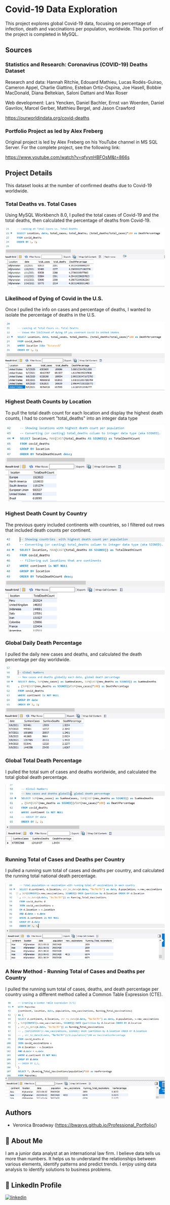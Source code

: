# Covid-19 Data Exploration

This project explores global Covid-19 data, focusing on percentage of infection, death and vaccinations per population, worldwide. This portion of the project is completed in MySQL.   

## Sources

### Statistics and Research: Coronavirus (COVID-19) Deaths Dataset

Research and data: Hannah Ritchie, Edouard Mathieu, Lucas Rodés-Guirao, Cameron Appel, Charlie Giattino, Esteban Ortiz-Ospina, Joe Hasell, Bobbie MacDonald, Diana Beltekian, Saloni Dattani and Max Roser

Web development: Lars Yencken, Daniel Bachler, Ernst van Woerden, Daniel Gavrilov, Marcel Gerber, Matthieu Bergel, and Jason Crawford

https://ourworldindata.org/covid-deaths

### Portfolio Project as led by Alex Freberg
Original project is led by Alex Freberg on his YouTube channel in MS SQL Server. For the complete project, see the following link:

https://www.youtube.com/watch?v=qfyynHBFOsM&t=866s
## Project Details

This dataset looks at the number of confirmed deaths due to Covid-19 worldwide. 
### Total Deaths vs. Total Cases
Using MySQL Workbench 8.0, I pulled the total cases of Covid-19 and the total deaths, then calculated the percentage of deaths from Covid-19. 

![SQL Query - Deaths vs. Cases](https://github.com/bwayvs/Covid19_DataExploration/blob/main/images/1.total_cases_vs_total_deaths_query_and_result_snippet.PNG)


### Likelihood of Dying of Covid in the U.S.

Once I pulled the info on cases and percentage of deaths, I wanted to isolate the percentage of deaths in the U.S.

![SQL Query - Death Percentage in the U.S.](https://github.com/bwayvs/Covid19_DataExploration/blob/main/images/2.Liklihood_of_dying_if_Covid_is_contracted_in_US.PNG)


### Highest Death Counts by Location

To pull the total death count for each location and display the highest death counts, I had to convert "total_deaths" into an integer data type

![SQL Query - Death Count](https://github.com/bwayvs/Covid19_DataExploration/blob/main/images/3.most_deaths_by_location_per_population.PNG)


### Highest Death Count by Country

The previous query included continents with countries, so I filtered out rows that included death counts per continent. 

![SQL Query - Death Count](https://github.com/bwayvs/Covid19_DataExploration/blob/main/images/4.most_infected_country_by_population.PNG)

### Global Daily Death Percentage

I pulled the daily new cases and deaths, and calculated the death percentage per day worldwide. 

![SQL Query - Global Daily Death Percentage](https://github.com/bwayvs/Covid19_DataExploration/blob/main/images/5.total_new_cases_and_new_deaths_worldwide_each_day_and_global_daily_death_percentage.PNG)

### Global Total Death Percentage

I pulled the total sum of cases and deaths worldwide, and calculated the total global death percentage.

![SQL Query - Global Total Death Percentage](https://github.com/bwayvs/Covid19_DataExploration/blob/main/images/6.total_worldwide_cases_and_deaths_and_percentage_of_deaths.PNG)

### Running Total of Cases and Deaths per Country

I pulled a running sum total of cases and deaths per country, and calculated the running total national death percentage.

![SQL Query - Running Total of Cases and Deaths per Country](https://github.com/bwayvs/Covid19_DataExploration/blob/main/images/7.running_total_vaccinations_by_country.PNG)

### A New Method - Running Total of Cases and Deaths per Country

I pulled the running sum total of cases, deaths, and death percentage per country using a different method called a Common Table Expression (CTE).

![SQL Query - Running Total of Cases and Deaths per Country](https://github.com/bwayvs/Covid19_DataExploration/blob/main/images/8.another_way_to_create_CTE_to_show_running_total_vax_with_vax_percentage.PNG)



## Authors

- Veronica Broadway (https://bwayvs.github.io/Professional_Portfolio/)


## 🚀 About Me
I am a junior data analyst at an international law firm. I believe data tells us more than numbers. It helps us to understand the relationships between various elements, identify patterns and predict trends. I enjoy using data analysis to identify solutions to business problems. 


## 🔗 LinkedIn Profile
[![linkedin](https://img.shields.io/badge/linkedin-0A66C2?style=for-the-badge&logo=linkedin&logoColor=white)](https://www.linkedin.com/in/veronicabroadway/)



